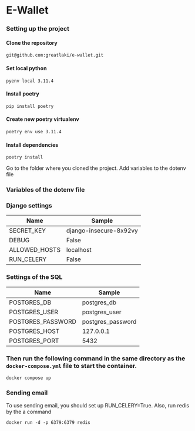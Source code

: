 # E-Wallet

### Setting up the project

#### Clone the repository
`git@github.com:greatlaki/e-wallet.git`

#### Set local python
`pyenv local 3.11.4`<br>
#### Install poetry
`pip install poetry`<br>
#### Create new poetry virtualenv
`poetry env use 3.11.4`<br>
#### Install dependencies
`poetry install`

Go to the folder where you cloned the project. Add variables to the dotenv file
### Variables of the dotenv file

### Django settings

| Name          | Sample                 |
|---------------|------------------------|
| SECRET_KEY    | django-insecure-8x92vy |
| DEBUG         | False                  |
| ALLOWED_HOSTS | localhost              |
| RUN_CELERY    | False                  |


### Settings of the SQL

| Name              | Sample            |
|-------------------|-------------------|
| POSTGRES_DB       | postgres_db       |
| POSTGRES_USER     | postgres_user     |
| POSTGRES_PASSWORD | postgres_password |
| POSTGRES_HOST     | 127.0.0.1         |
| POSTGRES_PORT     | 5432              |

### Then run the following command in the same directory as the `docker-compose.yml` file to start the container.
`docker compose up`

### Sending email
<p>To use sending email, you should set up RUN_CELERY=True. Also, run redis by the a command</p>

`docker run -d -p 6379:6379 redis`
